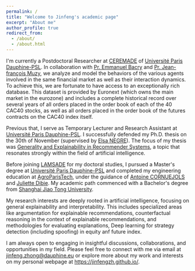 ```yaml
---
permalink: /
title: "Welcome to Jinfeng's academic page"
excerpt: "About me"
author_profile: true
redirect_from: 
  - /about/
  - /about.html
---
```

I'm currently a Postdoctoral Researcher at [CEREMADE](https://www.ceremade.dauphine.fr/fr.html) of [Université Paris Dauphine-PSL](https://dauphine.psl.eu/en/). In collaboration with [Pr. Emmanuel Bacry](http://www.cmap.polytechnique.fr/~bacry/) and [Pr. Jean-françois Muzy](https://www.linkedin.com/in/jf-muzy-a2b9b241/?originalSubdomain=fr), we analyze and model the behaviors of the various agents involved in the same financial market as well as their interaction dynamics. To achieve this, we are fortunate to have access to an exceptionally rich database. This dataset is provided by Euronext (which owns the main market in the eurozone) and includes a complete historical record over several years of all orders placed in the order book of each of the 40 CAC40 stocks, as well as all orders placed in the order book of the futures contracts on the CAC40 index itself.

Previous that, I serve as Temporary Lecturer and Research Assistant at [Université Paris Dauphine-PSL](https://dauphine.psl.eu/en/). I successfully defended my Ph.D. thesis on the 30th of November (supervised by [Elsa NEGRE](https://www.lamsade.dauphine.fr/~negre/)).  The focus of my thesis was [Generality and Explainability in Recommender Systems](https://www.theses.fr/2023UPSLD036), a topic that resonates strongly within the field of artificial intelligence.

Before joining [LAMSADE](https://www.lamsade.dauphine.fr/en.html) for my doctoral studies, I pursued a Master's degree at [Université Paris Dauphine-PSL](https://dauphine.psl.eu/en/) and completed my engineering education at [AgroParisTech](https://synapses.agroparistech.fr/catalogue/2022-2023/parcours/201/IDF3A-IODAA-de-l-information-a-la-decision-par-l-analyse-et-l-apprentissage), under the guidance of [Antoine CORNUEJOLS](https://www6.inrae.fr/mia-paris/Equipes/Membres/Antoine-Cornuejols) and [Juliette Dibie](https://www6.inrae.fr/mia-paris/Equipes/Membres/Juliette-Dibie). My academic path commenced with a Bachelor's degree from [Shanghai Jiao Tong University](https://en.sjtu.edu.cn/).

My research interests are deeply rooted in artificial intelligence, focusing on general explainability and interpretability. This includes specialized areas like argumentation for explainable recommendations, counterfactual reasoning in the context of explainable recommendations, and methodologies for evaluating explanations, Deep learning for strategy detection (including spoofing) in equity anf future index.

I am always open to engaging in insightful discussions, collaborations, and opportunities in my field. Please feel free to connect with me via email at jinfeng.zhong@dauphine.eu or explore more about my work and interests on my personal webpage at https://jinfengzh.github.io/.
